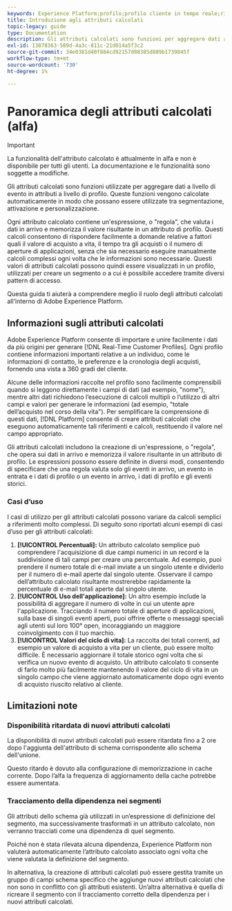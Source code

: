 ```yaml
---
keywords: Experience Platform;profilo;profilo cliente in tempo reale;risoluzione dei problemi;API
title: Introduzione agli attributi calcolati
topic-legacy: guide
type: Documentation
description: Gli attributi calcolati sono funzioni per aggregare dati a livello di evento in attributi a livello di profilo. Queste funzioni vengono calcolate automaticamente in modo che possano essere utilizzate tra segmentazione, attivazione e personalizzazione.
exl-id: 13878363-589d-4a3c-811c-21d014a5f3c2
source-git-commit: 34e0381d40f884cd92157d08385d889b1739845f
workflow-type: tm+mt
source-wordcount: '730'
ht-degree: 1%

---
```


# Panoramica degli attributi calcolati (alfa)

>[!IMPORTANT]
>
>La funzionalità dell&#39;attributo calcolato è attualmente in alfa e non è disponibile per tutti gli utenti. La documentazione e le funzionalità sono soggette a modifiche.

Gli attributi calcolati sono funzioni utilizzate per aggregare dati a livello di evento in attributi a livello di profilo. Queste funzioni vengono calcolate automaticamente in modo che possano essere utilizzate tra segmentazione, attivazione e personalizzazione.

Ogni attributo calcolato contiene un&#39;espressione, o &quot;regola&quot;, che valuta i dati in arrivo e memorizza il valore risultante in un attributo di profilo. Questi calcoli consentono di rispondere facilmente a domande relative a fattori quali il valore di acquisto a vita, il tempo tra gli acquisti o il numero di aperture di applicazioni, senza che sia necessario eseguire manualmente calcoli complessi ogni volta che le informazioni sono necessarie. Questi valori di attributi calcolati possono quindi essere visualizzati in un profilo, utilizzati per creare un segmento o a cui è possibile accedere tramite diversi pattern di accesso.

Questa guida ti aiuterà a comprendere meglio il ruolo degli attributi calcolati all’interno di Adobe Experience Platform.

## Informazioni sugli attributi calcolati

Adobe Experience Platform consente di importare e unire facilmente i dati da più origini per generare [!DNL Real-Time Customer Profiles]. Ogni profilo contiene informazioni importanti relative a un individuo, come le informazioni di contatto, le preferenze e la cronologia degli acquisti, fornendo una vista a 360 gradi del cliente.

Alcune delle informazioni raccolte nel profilo sono facilmente comprensibili quando si leggono direttamente i campi di dati (ad esempio, &quot;nome&quot;), mentre altri dati richiedono l’esecuzione di calcoli multipli o l’utilizzo di altri campi e valori per generare le informazioni (ad esempio, &quot;totale dell’acquisto nel corso della vita&quot;). Per semplificare la comprensione di questi dati, [!DNL Platform] consente di creare attributi calcolati che eseguono automaticamente tali riferimenti e calcoli, restituendo il valore nel campo appropriato.

Gli attributi calcolati includono la creazione di un&#39;espressione, o &quot;regola&quot;, che opera sui dati in arrivo e memorizza il valore risultante in un attributo di profilo. Le espressioni possono essere definite in diversi modi, consentendo di specificare che una regola valuta solo gli eventi in arrivo, un evento in entrata e i dati di profilo o un evento in arrivo, i dati di profilo e gli eventi storici.

### Casi d’uso

I casi di utilizzo per gli attributi calcolati possono variare da calcoli semplici a riferimenti molto complessi. Di seguito sono riportati alcuni esempi di casi d’uso per gli attributi calcolati:

1. **[!UICONTROL Percentuali]:** Un attributo calcolato semplice può comprendere l&#39;acquisizione di due campi numerici in un record e la suddivisione di tali campi per creare una percentuale. Ad esempio, puoi prendere il numero totale di e-mail inviate a un singolo utente e dividerlo per il numero di e-mail aperte dal singolo utente. Osservare il campo dell’attributo calcolato risultante mostrerebbe rapidamente la percentuale di e-mail totali aperte dal singolo utente.
1. **[!UICONTROL Uso dell&#39;applicazione]:** Un altro esempio include la possibilità di aggregare il numero di volte in cui un utente apre l&#39;applicazione. Tracciando il numero totale di aperture di applicazioni, sulla base di singoli eventi aperti, puoi offrire offerte o messaggi speciali agli utenti sul loro 100° open, incoraggiando un maggiore coinvolgimento con il tuo marchio.
1. **[!UICONTROL Valori del ciclo di vita]:** La raccolta dei totali correnti, ad esempio un valore di acquisto a vita per un cliente, può essere molto difficile. È necessario aggiornare il totale storico ogni volta che si verifica un nuovo evento di acquisto. Un attributo calcolato ti consente di farlo molto più facilmente mantenendo il valore del ciclo di vita in un singolo campo che viene aggiornato automaticamente dopo ogni evento di acquisto riuscito relativo al cliente.

## Limitazioni note

### Disponibilità ritardata di nuovi attributi calcolati

La disponibilità di nuovi attributi calcolati può essere ritardata fino a 2 ore dopo l&#39;aggiunta dell&#39;attributo di schema corrispondente allo schema dell&#39;unione.

Questo ritardo è dovuto alla configurazione di memorizzazione in cache corrente. Dopo l’alfa la frequenza di aggiornamento della cache potrebbe essere aumentata.

### Tracciamento della dipendenza nei segmenti

Gli attributi dello schema già utilizzati in un’espressione di definizione del segmento, ma successivamente trasformati in un attributo calcolato, non verranno tracciati come una dipendenza di quel segmento.

Poiché non è stata rilevata alcuna dipendenza, Experience Platform non valuterà automaticamente l’attributo calcolato associato ogni volta che viene valutata la definizione del segmento.

In alternativa, la creazione di attributi calcolati può essere gestita tramite un gruppo di campi schema specifico che aggiunge nuovi attributi calcolati che non sono in conflitto con gli attributi esistenti. Un’altra alternativa è quella di ricreare il segmento con il tracciamento corretto della dipendenza per i nuovi attributi calcolati.
